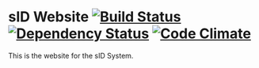 # sID Website  [![Build Status](https://travis-ci.org/Shan1024/sid_web.svg?branch=master)](https://travis-ci.org/Shan1024/sid_web)  [![Dependency Status](https://gemnasium.com/Shan1024/sid_web.svg)](https://gemnasium.com/Shan1024/sid_web)  [![Code Climate](https://codeclimate.com/github/Shan1024/sid_web/badges/gpa.svg)](https://codeclimate.com/github/Shan1024/sid_web)  

This is the website for the sID System.
